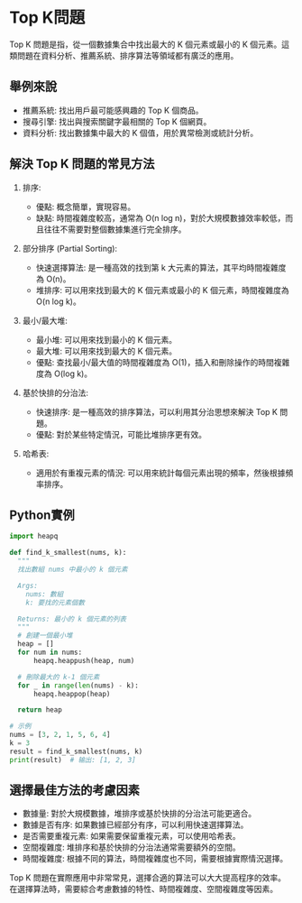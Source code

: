 # Top K問題
Top K 問題是指，從一個數據集合中找出最大的 K 個元素或最小的 K 個元素。這類問題在資料分析、推薦系統、排序算法等領域都有廣泛的應用。

## 舉例來說
- 推薦系統: 找出用戶最可能感興趣的 Top K 個商品。
- 搜尋引擎: 找出與搜索關鍵字最相關的 Top K 個網頁。
- 資料分析: 找出數據集中最大的 K 個值，用於異常檢測或統計分析。

## 解決 Top K 問題的常見方法
1. 排序:
    - 優點: 概念簡單，實現容易。
    - 缺點: 時間複雜度較高，通常為 O(n log n)，對於大規模數據效率較低，而且往往不需要對整個數據集進行完全排序。

2. 部分排序 (Partial Sorting):
    - 快速選擇算法: 是一種高效的找到第 k 大元素的算法，其平均時間複雜度為 O(n)。
    - 堆排序: 可以用來找到最大的 K 個元素或最小的 K 個元素，時間複雜度為 O(n log k)。

3. 最小/最大堆:
    - 最小堆: 可以用來找到最小的 K 個元素。
    - 最大堆: 可以用來找到最大的 K 個元素。
    - 優點: 查找最小/最大值的時間複雜度為 O(1)，插入和刪除操作的時間複雜度為 O(log k)。

4. 基於快排的分治法:
    - 快速排序: 是一種高效的排序算法，可以利用其分治思想來解決 Top K 問題。
    - 優點: 對於某些特定情況，可能比堆排序更有效。

5. 哈希表:
    - 適用於有重複元素的情況: 可以用來統計每個元素出現的頻率，然後根據頻率排序。

## Python實例
```py
import heapq

def find_k_smallest(nums, k):
  """
  找出數組 nums 中最小的 k 個元素

  Args:
    nums: 數組
    k: 要找的元素個數

  Returns: 最小的 k 個元素的列表
  """
  # 創建一個最小堆
  heap = []
  for num in nums:
      heapq.heappush(heap, num)

  # 刪除最大的 k-1 個元素
  for _ in range(len(nums) - k):
      heapq.heappop(heap)

  return heap

# 示例
nums = [3, 2, 1, 5, 6, 4]
k = 3
result = find_k_smallest(nums, k)
print(result)  # 输出: [1, 2, 3]
```

## 選擇最佳方法的考慮因素
- 數據量: 對於大規模數據，堆排序或基於快排的分治法可能更適合。
- 數據是否有序: 如果數據已經部分有序，可以利用快速選擇算法。
- 是否需要重複元素: 如果需要保留重複元素，可以使用哈希表。
- 空間複雜度: 堆排序和基於快排的分治法通常需要額外的空間。
- 時間複雜度: 根據不同的算法，時間複雜度也不同，需要根據實際情況選擇。

Top K 問題在實際應用中非常常見，選擇合適的算法可以大大提高程序的效率。在選擇算法時，需要綜合考慮數據的特性、時間複雜度、空間複雜度等因素。